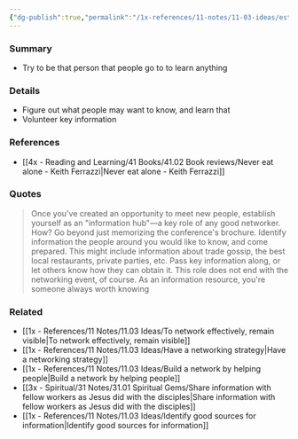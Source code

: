 ```yaml
---
{"dg-publish":true,"permalink":"/1x-references/11-notes/11-03-ideas/establish-yourself-as-an-information-hub/","title":"Establish yourself as an information hub","created":"2025-03-16T19:31:23.534+03:00","updated":"2025-04-10T10:32:59.324+03:00"}
---
```



### Summary
- Try to be that person that people go to to learn anything

### Details
- Figure out what people may want to know, and learn that
- Volunteer key information

### References
- [[4x - Reading and Learning/41 Books/41.02 Book reviews/Never eat alone - Keith Ferrazzi\|Never eat alone - Keith Ferrazzi]]

### Quotes
> Once you've created an opportunity to meet new people, establish yourself as an "information hub"—a key role of any good networker. How? Go beyond just memorizing the conference's brochure. Identify information the people around you would like to know, and come prepared. This might include information about trade gossip, the best local restaurants, private parties, etc. Pass key information along, or let others know how they can obtain it. This role does not end with the networking event, of course. As an information resource, you're someone always worth knowing


### Related
- [[1x - References/11 Notes/11.03 Ideas/To network effectively, remain visible\|To network effectively, remain visible]]
- [[1x - References/11 Notes/11.03 Ideas/Have a networking strategy\|Have a networking strategy]]
- [[1x - References/11 Notes/11.03 Ideas/Build a network by helping people\|Build a network by helping people]]
- [[3x - Spiritual/31 Notes/31.01 Spiritual Gems/Share information with fellow workers as Jesus did with the disciples\|Share information with fellow workers as Jesus did with the disciples]]
- [[1x - References/11 Notes/11.03 Ideas/Identify good sources for information\|Identify good sources for information]]
